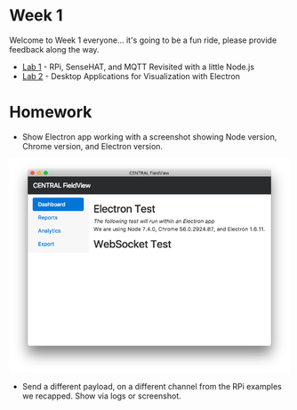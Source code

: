 # Week 1

Welcome to Week 1 everyone... it's going to be a fun ride, please provide feedback along the way.

- [Lab 1](lab1/lab1.md) - RPi, SenseHAT, and MQTT Revisited with a little Node.js
- [Lab 2](lab2/lab2.md) - Desktop Applications for Visualization with Electron

# Homework

- Show Electron app working with a screenshot showing Node version, Chrome version, and Electron version.

![Example Homework](assets/homework1-example.png)

- Send a different payload, on a different channel from the RPi examples we recapped. Show via logs or screenshot.